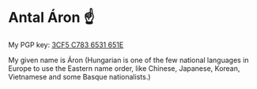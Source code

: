 # Antal Áron ☝️

My PGP key: [3CF5 C783 6531 651E](https://github.com/antalaron.gpg)

My given name is Áron (Hungarian is one of the few national languages in Europe to use the Eastern name order, like Chinese, Japanese, Korean, Vietnamese and some Basque nationalists.)
